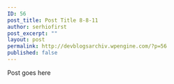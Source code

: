 ```yaml
---
ID: 56
post_title: Post Title 8-8-11
author: serhiofirst
post_excerpt: ""
layout: post
permalink: http://devblogsarchiv.wpengine.com/?p=56
published: false
---
```

Post goes here